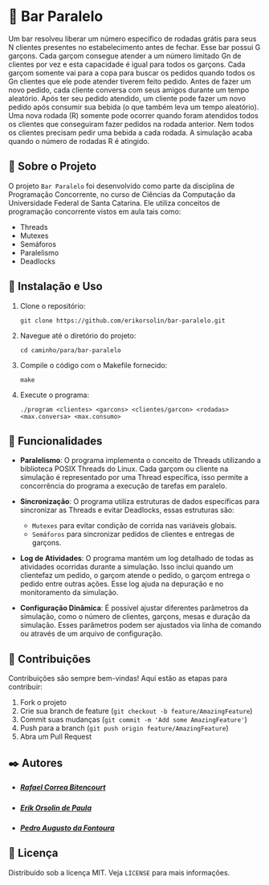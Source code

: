 # 🍻 Bar Paralelo
Um bar resolveu liberar um número específico de rodadas grátis para seus N clientes presentes no
estabelecimento antes de fechar. Esse bar possui G garçons. Cada garçom consegue atender a um
número limitado Gn de clientes por vez e esta capacidade é igual para todos os garçons. Cada garçom
somente vai para a copa para buscar os pedidos quando todos os Gn clientes que ele pode atender
tiverem feito pedido. Antes de fazer um novo pedido, cada cliente conversa com seus amigos durante
um tempo aleatório. Após ter seu pedido atendido, um cliente pode fazer um novo pedido após
consumir sua bebida (o que também leva um tempo aleatório). Uma nova rodada (R) somente pode
ocorrer quando foram atendidos todos os clientes que conseguiram fazer pedidos na rodada anterior.
Nem todos os clientes precisam pedir uma bebida a cada rodada. A simulação acaba quando o número
de rodadas R é atingido.

## 🚀 Sobre o Projeto

O projeto `Bar Paralelo` foi desenvolvido como parte da disciplina de Programação Concorrente, no curso de Ciências da Computação da Universidade Federal de Santa Catarina. Ele utiliza conceitos de programação concorrente vistos em aula tais como: 
-  Threads
-  Mutexes
-  Semáforos
-  Paralelismo
-  Deadlocks
  

## 🔧 Instalação e Uso
1. Clone o repositório:
   ```
   git clone https://github.com/erikorsolin/bar-paralelo.git
    ```
2. Navegue até o diretório do projeto:
   ```
   cd caminho/para/bar-paralelo
    ```

3. Compile o código com o Makefile fornecido:
   ```
   make
    ```

4. Execute o programa:
   ```
   ./program <clientes> <garcons> <clientes/garcon> <rodadas> <max.conversa> <max.consumo>
   ```

## 📌 Funcionalidades
- **Paralelismo**: O programa implementa o conceito de Threads utilizando a biblioteca POSIX Threads do Linux. Cada garçom ou cliente na simulação é representado por uma Thread específica, isso permite a concorrência do programa a execução de tarefas em paralelo.
  
- **Sincronização**: O programa utiliza estruturas de dados específicas para sincronizar as Threads e evitar Deadlocks, essas estruturas são:
    * `Mutexes` para evitar condição de corrida nas variáveis globais.
    * `Semáforos` para sincronizar pedidos de clientes e entregas de garçons.
      
- **Log de Atividades**: O programa mantém um log detalhado de todas as atividades ocorridas durante a simulação. Isso inclui quando um clientefaz um pedido, o garçom atende o pedido, o garçom entrega o pedido entre outras ações. Esse log ajuda na depuração e no monitoramento da simulação.

- **Configuração Dinâmica**: É possível ajustar diferentes parâmetros da simulação, como o número de clientes, garçons, mesas e duração da simulação. Esses parâmetros podem ser ajustados via linha de comando ou através de um arquivo de configuração.

## 📎 Contribuições

Contribuições são sempre bem-vindas! Aqui estão as etapas para contribuir:

1. Fork o projeto
2. Crie sua branch de feature (`git checkout -b feature/AmazingFeature`)
3. Commit suas mudanças (`git commit -m 'Add some AmazingFeature'`)
4. Push para a branch (`git push origin feature/AmazingFeature`)
5. Abra um Pull Request
   
## ✒️ Autores
* ##### [Rafael Correa Bitencourt](https://github.com/rafael-bitencourt)
* ##### [Erik Orsolin de Paula](https://github.com/erikorsolin)
* ##### [Pedro Augusto da Fontoura](https://github.com/Fontoura21)

## 📄 Licença

Distribuído sob a licença MIT. Veja `LICENSE` para mais informações.

   
   
